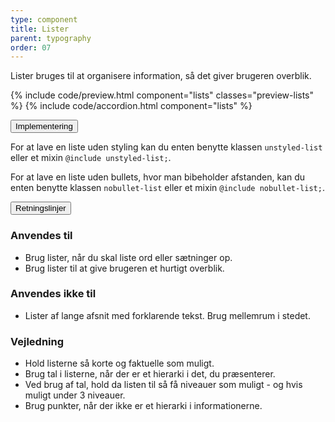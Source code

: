 ```yaml
---
type: component
title: Lister
parent: typography
order: 07
---
```


<p class="font-lead">Lister bruges til at organisere information, så det giver brugeren overblik.</p>

{% include code/preview.html component="lists" classes="preview-lists" %}
{% include code/accordion.html component="lists" %}

<div class="accordion accordion-bordered">
  <button class="button-unstyled accordion-button"
      aria-expanded="false" aria-controls="lists-docs-tech">
    Implementering
  </button>
  <div id="lists-docs-tech" aria-hidden="true" class="accordion-content">
    <p>For at lave en liste uden styling kan du enten benytte klassen <code>unstyled-list</code> eller et mixin <code>@include unstyled-list;</code>.</p>
    <p>For at lave en liste uden bullets, hvor man bibeholder afstanden, kan du enten benytte klassen <code>nobullet-list</code> eller et mixin <code>@include nobullet-list;</code>.</p>
  </div>
</div>

<div class="accordion accordion-bordered">
  <button class="button-unstyled accordion-button"
      aria-expanded="true" aria-controls="typolists-docs">
    Retningslinjer
  </button>
  <div id="typolists-docs" aria-hidden="false" class="accordion-content">
    <article>
      <section>   
        <h1 class="h4">Anvendes til</h1>
        <ul>
            <li>Brug lister, når du skal liste ord eller sætninger op.</li>
            <li>Brug lister til at give brugeren et hurtigt overblik.</li>
        </ul>
        <h1 class="h4">Anvendes ikke til</h1>
        <ul>
            <li>Lister af lange afsnit med forklarende tekst. Brug mellemrum i stedet.</li>
        </ul>
        <h1 class="h4">Vejledning</h1>
        <ul>
            <li>Hold listerne så korte og faktuelle som muligt.</li>
            <li>Brug tal i listerne, når der er et hierarki i det, du præsenterer.</li>
            <li>Ved brug af tal, hold da listen til så få niveauer som muligt - og hvis muligt under 3 niveauer.</li>
            <li>Brug punkter, når der ikke er et hierarki i informationerne.</li>
        </ul>
      </section>
    </article>
  </div>
</div>
